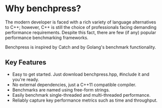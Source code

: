 # Why benchpress?

The modern developer is faced with a rich variety of language alternatives to C++; however, C++ is still the choice of professionals facing demanding performance requirements. Despite this fact, there are few (if any) popular performance benchmarking frameworks.

Benchpress is inspired by Catch and by Golang's benchmark functionality.

## Key Features

- Easy to get started. Just download benchpress.hpp, #include it and you're ready.
- No external dependencies, just a C++11 compatible compiler.
- Benchmarks are named using free-form strings.
- Easily benchmark single-threaded and multi-threaded performance.
- Reliably capture key performance metrics such as time and throughput.